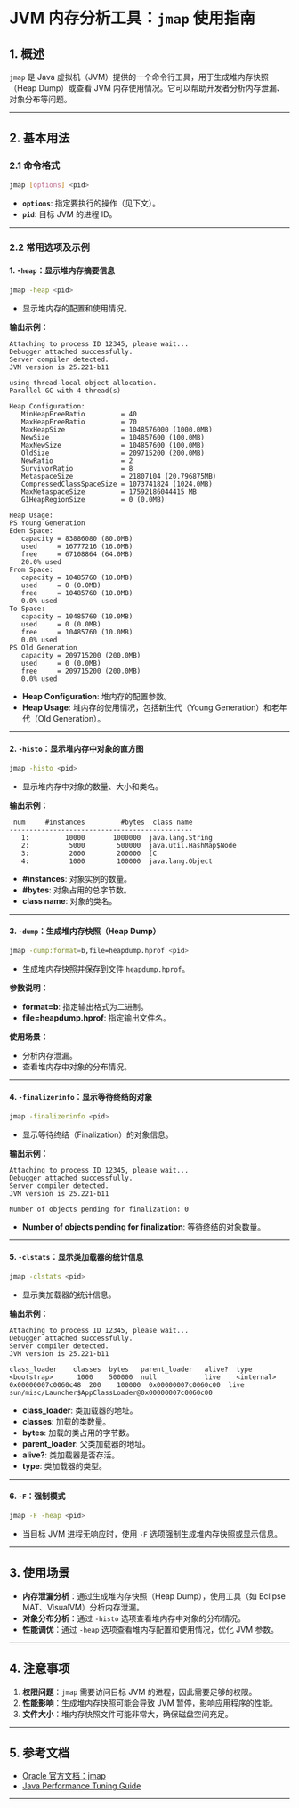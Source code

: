 # JVM 内存分析工具：`jmap` 使用指南

## 1. 概述
`jmap` 是 Java 虚拟机（JVM）提供的一个命令行工具，用于生成堆内存快照（Heap Dump）或查看 JVM 内存使用情况。它可以帮助开发者分析内存泄漏、对象分布等问题。

---

## 2. 基本用法
### 2.1 命令格式
```bash
jmap [options] <pid>
```

- **`options`**: 指定要执行的操作（见下文）。
- **`pid`**: 目标 JVM 的进程 ID。

---

### 2.2 常用选项及示例

#### 1. `-heap`：显示堆内存摘要信息
```bash
jmap -heap <pid>
```
- 显示堆内存的配置和使用情况。

**输出示例：**
```
Attaching to process ID 12345, please wait...
Debugger attached successfully.
Server compiler detected.
JVM version is 25.221-b11

using thread-local object allocation.
Parallel GC with 4 thread(s)

Heap Configuration:
   MinHeapFreeRatio         = 40
   MaxHeapFreeRatio         = 70
   MaxHeapSize              = 1048576000 (1000.0MB)
   NewSize                  = 104857600 (100.0MB)
   MaxNewSize               = 104857600 (100.0MB)
   OldSize                  = 209715200 (200.0MB)
   NewRatio                 = 2
   SurvivorRatio            = 8
   MetaspaceSize            = 21807104 (20.796875MB)
   CompressedClassSpaceSize = 1073741824 (1024.0MB)
   MaxMetaspaceSize         = 17592186044415 MB
   G1HeapRegionSize         = 0 (0.0MB)

Heap Usage:
PS Young Generation
Eden Space:
   capacity = 83886080 (80.0MB)
   used     = 16777216 (16.0MB)
   free     = 67108864 (64.0MB)
   20.0% used
From Space:
   capacity = 10485760 (10.0MB)
   used     = 0 (0.0MB)
   free     = 10485760 (10.0MB)
   0.0% used
To Space:
   capacity = 10485760 (10.0MB)
   used     = 0 (0.0MB)
   free     = 10485760 (10.0MB)
   0.0% used
PS Old Generation
   capacity = 209715200 (200.0MB)
   used     = 0 (0.0MB)
   free     = 209715200 (200.0MB)
   0.0% used
```

- **Heap Configuration**: 堆内存的配置参数。
- **Heap Usage**: 堆内存的使用情况，包括新生代（Young Generation）和老年代（Old Generation）。

---

#### 2. `-histo`：显示堆内存中对象的直方图
```bash
jmap -histo <pid>
```
- 显示堆内存中对象的数量、大小和类名。

**输出示例：**
```
 num     #instances         #bytes  class name
----------------------------------------------
   1:         10000       1000000  java.lang.String
   2:          5000        500000  java.util.HashMap$Node
   3:          2000        200000  [C
   4:          1000        100000  java.lang.Object
```

- **#instances**: 对象实例的数量。
- **#bytes**: 对象占用的总字节数。
- **class name**: 对象的类名。

---

#### 3. `-dump`：生成堆内存快照（Heap Dump）
```bash
jmap -dump:format=b,file=heapdump.hprof <pid>
```
- 生成堆内存快照并保存到文件 `heapdump.hprof`。

**参数说明：**
- **format=b**: 指定输出格式为二进制。
- **file=heapdump.hprof**: 指定输出文件名。

**使用场景：**
- 分析内存泄漏。
- 查看堆内存中对象的分布情况。

---

#### 4. `-finalizerinfo`：显示等待终结的对象
```bash
jmap -finalizerinfo <pid>
```
- 显示等待终结（Finalization）的对象信息。

**输出示例：**
```
Attaching to process ID 12345, please wait...
Debugger attached successfully.
Server compiler detected.
JVM version is 25.221-b11

Number of objects pending for finalization: 0
```

- **Number of objects pending for finalization**: 等待终结的对象数量。

---

#### 5. `-clstats`：显示类加载器的统计信息
```bash
jmap -clstats <pid>
```
- 显示类加载器的统计信息。

**输出示例：**
```
Attaching to process ID 12345, please wait...
Debugger attached successfully.
Server compiler detected.
JVM version is 25.221-b11

class_loader    classes  bytes   parent_loader   alive?  type  
<bootstrap>      1000    500000  null            live    <internal>
0x00000007c0060c48  200    100000  0x00000007c0060c00  live    sun/misc/Launcher$AppClassLoader@0x00000007c0060c00
```

- **class_loader**: 类加载器的地址。
- **classes**: 加载的类数量。
- **bytes**: 加载的类占用的字节数。
- **parent_loader**: 父类加载器的地址。
- **alive?**: 类加载器是否存活。
- **type**: 类加载器的类型。

---

#### 6. `-F`：强制模式
```bash
jmap -F -heap <pid>
```
- 当目标 JVM 进程无响应时，使用 `-F` 选项强制生成堆内存快照或显示信息。

---

## 3. 使用场景
- **内存泄漏分析**：通过生成堆内存快照（Heap Dump），使用工具（如 Eclipse MAT、VisualVM）分析内存泄漏。
- **对象分布分析**：通过 `-histo` 选项查看堆内存中对象的分布情况。
- **性能调优**：通过 `-heap` 选项查看堆内存配置和使用情况，优化 JVM 参数。

---

## 4. 注意事项
1. **权限问题**：`jmap` 需要访问目标 JVM 的进程，因此需要足够的权限。
2. **性能影响**：生成堆内存快照可能会导致 JVM 暂停，影响应用程序的性能。
3. **文件大小**：堆内存快照文件可能非常大，确保磁盘空间充足。

---

## 5. 参考文档
- [Oracle 官方文档：jmap](https://docs.oracle.com/javase/8/docs/technotes/tools/unix/jmap.html)
- [Java Performance Tuning Guide](https://www.oracle.com/java/technologies/javase/tuning-guide.html)

---
